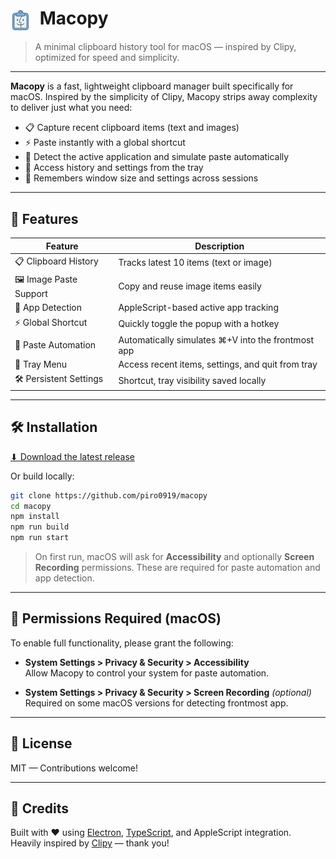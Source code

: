# <img src="./assets/trayTemplate.png" alt="App icon" width="32" style="vertical-align: middle; margin-right: 8px;" /> Macopy

> A minimal clipboard history tool for macOS — inspired by Clipy, optimized for speed and simplicity.

---

**Macopy** is a fast, lightweight clipboard manager built specifically for macOS. Inspired by the simplicity of Clipy, Macopy strips away complexity to deliver just what you need:

- 📋 Capture recent clipboard items (text and images)
- ⚡️ Paste instantly with a global shortcut
- 🧠 Detect the active application and simulate paste automatically
- 🧭 Access history and settings from the tray
- 💾 Remembers window size and settings across sessions

---

## 🚀 Features

| Feature                | Description                                        |
| ---------------------- | -------------------------------------------------- |
| 📋 Clipboard History   | Tracks latest 10 items (text or image)             |
| 🖼 Image Paste Support | Copy and reuse image items easily                  |
| 🧠 App Detection       | AppleScript-based active app tracking              |
| ⚡️ Global Shortcut    | Quickly toggle the popup with a hotkey             |
| 🧲 Paste Automation    | Automatically simulates ⌘+V into the frontmost app |
| 🧃 Tray Menu           | Access recent items, settings, and quit from tray  |
| 🛠 Persistent Settings | Shortcut, tray visibility saved locally            |

---

## 🛠 Installation

[⬇ Download the latest release](https://github.com/piro0919/macopy/releases/latest)

Or build locally:

```bash
git clone https://github.com/piro0919/macopy
cd macopy
npm install
npm run build
npm run start
```

> On first run, macOS will ask for **Accessibility** and optionally **Screen Recording** permissions. These are required for paste automation and app detection.

---

## 🔐 Permissions Required (macOS)

To enable full functionality, please grant the following:

- **System Settings > Privacy & Security > Accessibility**  
  Allow Macopy to control your system for paste automation.

- **System Settings > Privacy & Security > Screen Recording** _(optional)_  
  Required on some macOS versions for detecting frontmost app.

---

## 📝 License

MIT — Contributions welcome!

---

## 🙌 Credits

Built with ❤️ using [Electron](https://www.electronjs.org/), [TypeScript](https://www.typescriptlang.org/), and AppleScript integration.  
Heavily inspired by [Clipy](https://github.com/Clipy/Clipy) — thank you!
